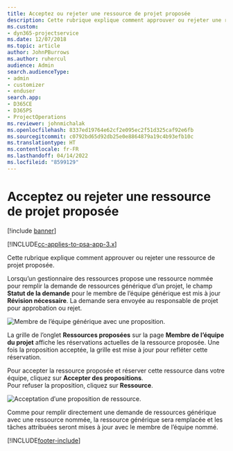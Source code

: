 ```yaml
---
title: Acceptez ou rejeter une ressource de projet proposée
description: Cette rubrique explique comment approuver ou rejeter une ressource de projet proposée.
ms.custom:
- dyn365-projectservice
ms.date: 12/07/2018
ms.topic: article
author: JohnPBurrows
ms.author: ruhercul
audience: Admin
search.audienceType:
- admin
- customizer
- enduser
search.app:
- D365CE
- D365PS
- ProjectOperations
ms.reviewer: johnmichalak
ms.openlocfilehash: 8337ed19764e62cf2e095ec2f51d325caf92e6fb
ms.sourcegitcommit: c0792bd65d92db25e0e8864879a19c4b93efb10c
ms.translationtype: HT
ms.contentlocale: fr-FR
ms.lasthandoff: 04/14/2022
ms.locfileid: "8599129"
---
```

# <a name="accept-or-reject-a-proposed-project-resource"></a>Acceptez ou rejeter une ressource de projet proposée

[!include [banner](../includes/psa-now-project-operations.md)]

[!INCLUDE[cc-applies-to-psa-app-3.x](../includes/cc-applies-to-psa-app-3x.md)]

Cette rubrique explique comment approuver ou rejeter une ressource de projet proposée.

Lorsqu’un gestionnaire des ressources propose une ressource nommée pour remplir la demande de ressources générique d’un projet, le champ **Statut de la demande** pour le membre de l’équipe générique est mis à jour **Révision nécessaire**. La demande sera envoyée au responsable de projet pour approbation ou rejet.

![Membre de l’équipe générique avec une proposition.](media/RM-how-to-19.png)

La grille de l’onglet **Ressources proposées** sur la page **Membre de l’équipe du projet** affiche les réservations actuelles de la ressource proposée. Une fois la proposition acceptée, la grille est mise à jour pour refléter cette réservation. 

Pour accepter la ressource proposée et réserver cette ressource dans votre équipe, cliquez sur **Accepter des propositions**.  
Pour refuser la proposition, cliquez sur **Ressource**.

![Acceptation d′une proposition de ressource.](media/RM-how-to-20.png) 

Comme pour remplir directement une demande de ressources générique avec une ressource nommée, la ressource générique sera remplacée et les tâches attribuées seront mises à jour avec le membre de l’équipe nommé.


[!INCLUDE[footer-include](../includes/footer-banner.md)]
